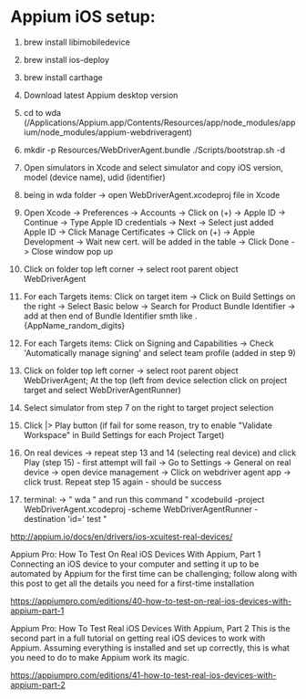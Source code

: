 # Appium iOS setup:

1. brew install libimobiledevice

2. brew install ios-deploy

3. brew install carthage

4. Download latest Appium desktop version

5. cd to wda (/Applications/Appium.app/Contents/Resources/app/node_modules/appium/node_modules/appium-webdriveragent)

6. mkdir -p Resources/WebDriverAgent.bundle
    ./Scripts/bootstrap.sh -d

7. Open simulators in Xcode and select simulator and copy iOS version, model (device name), udid (identifier)

8. being in wda folder -> open WebDriverAgent.xcodeproj file in Xcode

9. Open Xcode -> Preferences -> Accounts -> Click on (+) -> Apple ID -> Continue -> Type Apple ID credentials -> Next -> Select just added Apple ID -> Click Manage Certificates -> Click on (+) -> Apple Development -> Wait new cert. will be added in the table -> Click Done -> Close window pop up

10. Click on folder top left corner -> select root parent object WebDriverAgent

11. For each Targets items: Click on target item -> Click on Build Settings on the right -> Select Basic below -> Search for Product Bundle Identifier -> add at then end of Bundle Identifier smth like .{AppName_random_digits}

12. For each Targets items: Click on Signing and Capabilities -> Check 'Automatically manage signing' and select team profile (added in step 9)

13. Click on folder top left corner -> select root parent object WebDriverAgent; At the top (left from device selection click on project target and select WebDriverAgentRunner)

14. Select simulator from step 7 on the right to target project selection

15. Click |> Play button (if fail for some reason, try to enable "Validate Workspace" in Build Settings for each Project Target)

16. On real devices -> repeat step 13 and 14 (selecting real device) and click Play (step 15) - first attempt will fail -> Go to Settings -> General on real device -> open device management -> Click on webdriver agent app -> click trust. Repeat step 15 again - should be success

17. terminal: -> "   wda   " and run this command "     xcodebuild -project WebDriverAgent.xcodeproj -scheme WebDriverAgentRunner -destination 'id=<udid>' test     "

http://appium.io/docs/en/drivers/ios-xcuitest-real-devices/

Appium Pro: How To Test On Real iOS Devices With Appium, Part 1
Connecting an iOS device to your computer and setting it up to be automated by Appium for the first time can be challenging; follow along with this post to get all the details you need for a first-time installation

https://appiumpro.com/editions/40-how-to-test-on-real-ios-devices-with-appium-part-1

Appium Pro: How To Test Real iOS Devices With Appium, Part 2
This is the second part in a full tutorial on getting real iOS devices to work with Appium. Assuming everything is installed and set up correctly, this is what you need to do to make Appium work its magic.

https://appiumpro.com/editions/41-how-to-test-real-ios-devices-with-appium-part-2